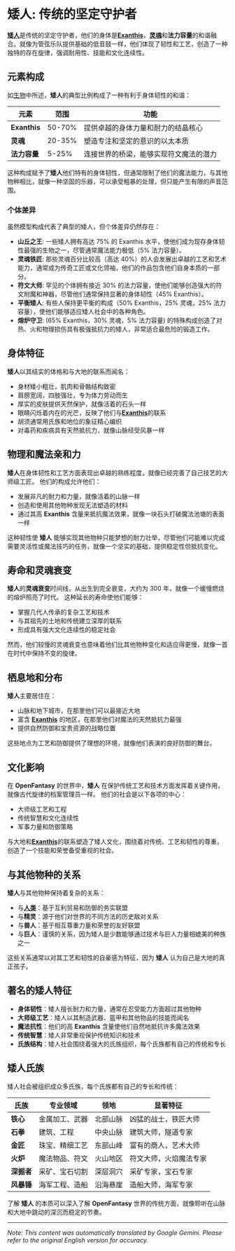 # **矮人**: 传统的坚定守护者

[**矮人**](/codex/Creatures/Dwarves.md)是传统的坚定守护者，他们的身体是[**Exanthis**](/codex/Basic/Exanthis.md)，[**灵魂**](/codex/Basic/Soul.md)和**法力容量**的和谐融合。就像为管弦乐队提供基础的低音鼓一样，他们体现了韧性和工艺，创造了一种独特的存在旋律，强调耐用性、技能和文化连续性。

## 元素构成

如[生物](/codex/Creatures/Creatures.md)中所述，**矮人**的典型比例构成了一种有利于身体韧性的和谐：

| 元素         | 范围     | 功能                                                |
|--------------|----------|-----------------------------------------------------|
| **Exanthis** | 50-70%   | 提供卓越的身体力量和耐力的结晶核心                        |
| **灵魂**         | 20-35%   | 塑造专注和坚定的意识的以太本质                           |
| **法力容量**     | 5-25%    | 连接世界的桥梁，能够实现符文魔法的潜力                        |

这种构成赋予了**矮人**他们特有的身体韧性，但通常限制了他们的魔法能力，与其他物种相比，就像一种坚固的乐器，可以承受粗暴的处理，但只能产生有限的声音范围。

### 个体差异

虽然模型构成代表了典型的矮人，但个体差异仍然存在：

- **山丘之王**: 一些矮人拥有高达 75% 的 Exanthis 水平，使他们成为现存身体韧性最强的生物之一，尽管通常魔法能力极低（5% 法力容量）。
- **灵魂铁匠**: 那些灵魂百分比较高（高达 40%）的人会发展出卓越的工艺和艺术能力，通常成为传奇工匠或文化领袖，他们的作品包含他们自身本质的一部分。
- **符文大师**: 罕见的个体拥有接近 30% 的法力容量，使他们能够创造强大的符文附魔和神器，尽管他们通常保持显著的身体韧性（45% Exanthis）。
- **平衡矮人**: 有些人保持更平衡的构成（50% Exanthis，25% 灵魂，25% 法力容量），使他们能够适应矮人社会中的各种角色。
- **熔炉守卫**: (65% Exanthis，30% 灵魂，5% 法力容量) 的特殊构成创造了对热、火和物理损伤具有极强抵抗力的矮人，非常适合最危险的锻造工作。

## 身体特征

**矮人**以其结实的体格和与大地的联系而闻名：
- 身材矮小粗壮，肌肉和骨骼结构致密
- 肩膀宽阔，四肢强壮，专为体力劳动而生
- 厚实的皮肤提供天然保护，就像活着的石头一样
- 眼睛闪烁着内在的光芒，反映了他们与[**Exanthis**](/codex/Basic/Exanthis.md)的联系
- 胡须通常用氏族和地位的象征精心编织
- 对毒药和疾病具有天然抵抗力，就像山脉经受风暴一样

## 物理和魔法亲和力

**矮人**在身体韧性和工艺方面表现出卓越的熟练程度，就像已经完善了自己技艺的大师级工匠。 他们的构成允许他们：
- 发展非凡的耐力和力量，就像活着的山脉一样
- 创造和使用其他物种发现无法塑造的材料
- 通过其高 **Exanthis** 含量来抵抗魔法效果，就像一块石头打破魔法池塘的表面一样

这种韧性使 **矮人** 能够实现其他物种只能梦想的耐力壮举，尽管他们可能难以完成需要灵活性或魔法技巧的任务，就像一个坚实的基础，提供稳定性但抵抗变化。

## 寿命和灵魂衰变

**矮人**的**灵魂衰变**时间线，从出生到完全衰变，大约为 300 年，就像一个缓慢燃烧的熔炉照亮了时代。 这种延长的寿命使他们能够：
- 掌握几代人传承的复杂工艺和技术
- 与其祖先的土地和传统建立深厚的联系
- 形成具有强大文化连续性的稳定社会

然而，他们较慢的灵魂衰变也意味着他们比其他物种变化和适应得更慢，就像一首在时代中保持不变的旋律。

## 栖息地和分布

**矮人**主要居住在：
- 山脉和地下城市，在那里他们可以最接近大地
- 富含 [**Exanthis**](/codex/Basic/Exanthis.md) 的地区，在那里他们对魔法的天然抵抗力最强
- 提供自然防御和宝贵资源的战略位置

这些地点为工艺和防御提供了理想的环境，就像他们表演的良好防御的舞台。

## 文化影响

在 **OpenFantasy** 的世界中，**矮人** 在保护传统工艺和技术方面发挥着关键作用，就像古代旋律的档案管理员一样。 他们的社会是以下各项的中心：
- 大师级工艺和工程
- 传统智慧和文化连续性
- 军事力量和防御策略

与大地和[**Exanthis**](/codex/Basic/Exanthis.md)的联系塑造了矮人文化，围绕着对传统、工艺和韧性的尊重，创造了一个技能和荣誉备受重视的社会。

## 与其他物种的关系

**矮人**与其他物种保持着复杂的关系：
- 与[**人类**](/codex/Creatures/Human.md)：基于互利贸易和防御的务实联盟
- 与**精灵**：源于他们对世界的不同方法的历史敌对关系
- 与**兽人**：基于相互尊重力量和荣誉的友好联盟
- 与**巨人**：谨慎的关系，因为矮人是少数能够通过技术与巨人力量相媲美的种族之一

这些关系通常以对其工艺和韧性的自豪感为特征，因为 **矮人** 认为自己是大地的真正孩子。

## 著名的矮人特征

- **身体韧性**：矮人擅长耐力和力量，通常在忍受能力方面超过其他物种
- **大师级工艺**：矮人以其制造武器、盔甲和其他物品的技能而闻名
- **魔法抗性**：他们的高 **Exanthis** 含量使他们自然地抵抗许多魔法效果
- **传统智慧**：矮人非常重视保护传统知识和技术
- **氏族结构**：矮人社会围绕着强大的氏族组织，每个氏族都有自己的传统和专长

## 矮人氏族

矮人社会被组织成众多氏族，每个氏族都有自己的专长和传统：

| 氏族        | 专业领域         | 领地         | 显著特征                                        |
|-------------|-----------------|--------------|------------------------------------------------|
| **铁心**        | 金属加工、武器       | 北部山脉       | 凶猛的战士，铁匠大师                                |
| **石拳**        | 建筑、工程        | 中央山脉       | 建筑大师，隧道专家                                |
| **金匠**        | 珠宝、精细工艺     | 东部山峰       | 富有的商人，艺术大师                                |
| **火炉**        | 魔法物品、符文     | 火山地区       | 符文大师，火焰魔法专家                              |
| **深掘者**      | 采矿、宝石切割     | 深层洞穴       | 采矿专家，宝石专家                                |
| **风暴锤**      | 海军工程、造船      | 沿海悬崖       | 造船大师，海军专家                                |

了解 **矮人** 的本质可以深入了解 **OpenFantasy** 世界的传统方面，就像聆听在山脉和大地中跳动的深沉而稳定的节奏。


---
_Note: This content was automatically translated by Google Gemini. Please refer to the original English version for accuracy._